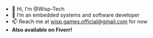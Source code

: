 - 👋 Hi, I’m @Wisp-Tech
- 👀 I’m an embedded systems and software developer
- 📫 Reach me at wisp.games.official@gmail.com for now
- <b>Also available on Fiverr!</b>

<!---
Wisp-Tech/Wisp-Tech is a ✨ special ✨ repository because its `README.md` (this file) appears on your GitHub profile.
You can click the Preview link to take a look at your changes.
--->
